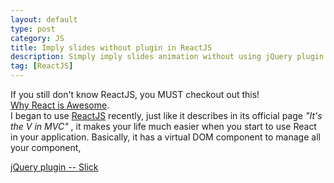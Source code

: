 ```yaml
---
layout: default
type: post
category: JS
title: Imply slides without plugin in ReactJS
description: Simply imply slides animation without using jQuery plugin in ReactJS
tag: [ReactJS]
---
```

If you still don't know ReactJS, you MUST checkout out this!  
[Why React is Awesome](http://jlongster.com/Removing-User-Interface-Complexity,-or-Why-React-is-Awesome).  
I began to use [ReactJS](http://facebook.github.io/react/) recently, just like it describes in its official page _"It's the V in MVC"_ , it makes your life much easier when you start to use React in your application. Basically, it has a virtual DOM component to manage all your component, 

[jQuery plugin -- Slick](http://kenwheeler.github.io/slick/)